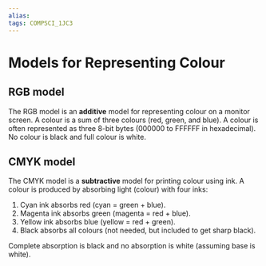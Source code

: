 ```yaml
---
alias:
tags: COMPSCI_1JC3
---
```

# Models for Representing Colour
## RGB model
The RGB model is an **additive** model for representing colour on a monitor screen. A colour is a sum of three colours (red, green, and blue). A colour is often represented as three 8-bit bytes (000000 to FFFFFF in hexadecimal). No colour is black and full colour is white.  
## CMYK model
The CMYK model is a **subtractive** model for printing colour using ink. A colour is produced by absorbing light (colour) with four inks:
1. Cyan ink absorbs red (cyan = green + blue).
2. Magenta ink absorbs green (magenta = red + blue).
3. Yellow ink absorbs blue (yellow = red + green).
4. Black absorbs all colours (not needed, but included to get sharp black).

Complete absorption is black and no absorption is white (assuming base is white).